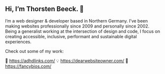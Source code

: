 ## Hi, I’m Thorsten Beeck. 👋

I’m a web designer & developer based in Northern Germany. I’ve been making websites professionally since 2009 and personally since 2002. Being a generalist working at the intersection of design and code, I focus on creating accessible, inclusive, performant and sustainable digital experiences.

Check out some of my work:

🧠 https://adhdlinks.com/
💡 https://dearwebsiteowner.com/
👤 https://fancybios.com/
